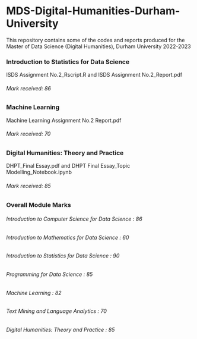 # MDS-Digital-Humanities-Durham-University
This repository contains some of the codes and reports produced for the Master of Data Science (Digital Humanities), Durham University 2022-2023

### Introduction to Statistics for Data Science
ISDS Assignment No.2_Rscript.R and ISDS Assignment No.2_Report.pdf 
###### Mark received: 86

### Machine Learning
Machine Learning Assignment No.2 Report.pdf
###### Mark received: 70

### Digital Humanities: Theory and Practice
DHPT_Final Essay.pdf and DHPT Final Essay_Topic Modelling_Notebook.ipynb
###### Mark received: 85

### Overall Module Marks
###### Introduction to Computer Science for Data Science	: 86 
###### Introduction to Mathematics for Data Science		: 60
###### Introduction to Statistics for Data Science		: 90
###### Programming for Data Science				: 85
###### Machine Learning						: 82
###### Text Mining and Language Analytics			: 70
###### Digital Humanities: Theory and Practice			: 85
	
	
	
	
	
	
	
	
